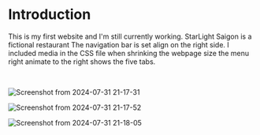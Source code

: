 <h1>Introduction</h1>

<p>This is my first website and I'm still currently working. StarLight Saigon is a fictional restaurant
The navigation bar is set align on the right side. I included media in the CSS file when shrinking the webpage size the menu right animate to the right
  shows the five tabs. 
</p>

<br>

![Screenshot from 2024-07-31 21-17-31](https://github.com/user-attachments/assets/60c83e3b-3335-4f88-9c1a-c9b8d6d554a5)



![Screenshot from 2024-07-31 21-17-52](https://github.com/user-attachments/assets/b2fcd2ac-b478-4dfe-9bb3-45864b1d31f0)



![Screenshot from 2024-07-31 21-18-05](https://github.com/user-attachments/assets/04dc4fef-dc08-4646-9d69-78f1ea4c2575)
